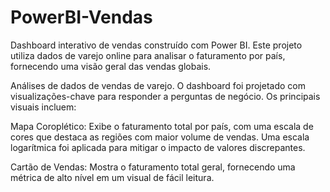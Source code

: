 # PowerBI-Vendas
Dashboard interativo de vendas construído com Power BI. Este projeto utiliza dados de varejo online para analisar o faturamento por país, fornecendo uma visão geral das vendas globais.


Análises de dados de vendas de varejo.
O dashboard foi projetado com visualizações-chave para responder a perguntas de negócio. Os principais visuais incluem:

Mapa Coroplético: Exibe o faturamento total por país, com uma escala de cores que destaca as regiões com maior volume de vendas. Uma escala logarítmica foi aplicada para mitigar o impacto de valores discrepantes.

Cartão de Vendas: Mostra o faturamento total geral, fornecendo uma métrica de alto nível em um visual de fácil leitura.

